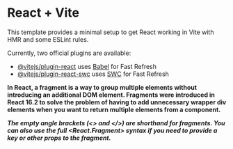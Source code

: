# React + Vite

This template provides a minimal setup to get React working in Vite with HMR and some ESLint rules.

Currently, two official plugins are available:

- [@vitejs/plugin-react](https://github.com/vitejs/vite-plugin-react/blob/main/packages/plugin-react/README.md) uses [Babel](https://babeljs.io/) for Fast Refresh
- [@vitejs/plugin-react-swc](https://github.com/vitejs/vite-plugin-react-swc) uses [SWC](https://swc.rs/) for Fast Refresh

**In React, a fragment is a way to group multiple elements without introducing an additional DOM element. Fragments were introduced in React 16.2 to solve the problem of having to add unnecessary wrapper div elements when you want to return multiple elements from a component.**

**_The empty angle brackets (<> and </>) are shorthand for fragments. You can also use the full <React.Fragment> syntax if you need to provide a key or other props to the fragment._**
